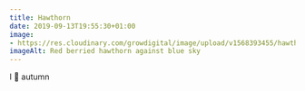 ```yaml
---
title: Hawthorn
date: 2019-09-13T19:55:30+01:00
image: 
- https://res.cloudinary.com/growdigital/image/upload/v1568393455/hawthorn-40434329.jpg
imageAlt: Red berried hawthorn against blue sky
---
```


I 💚 autumn
